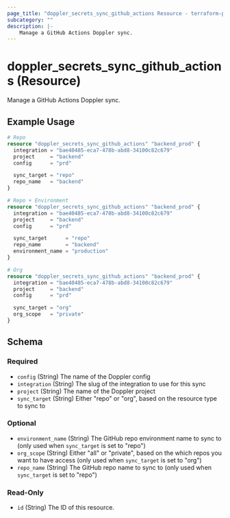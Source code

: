 ```yaml
---
page_title: "doppler_secrets_sync_github_actions Resource - terraform-provider-doppler"
subcategory: ""
description: |-
	Manage a GitHub Actions Doppler sync.
---
```


# doppler_secrets_sync_github_actions (Resource)

Manage a GitHub Actions Doppler sync.

## Example Usage

```terraform
# Repo
resource "doppler_secrets_sync_github_actions" "backend_prod" {
  integration = "bae40485-eca7-478b-abd8-34100c82c679"
  project     = "backend"
  config      = "prd"

  sync_target = "repo"
  repo_name   = "backend"
}

# Repo + Environment
resource "doppler_secrets_sync_github_actions" "backend_prod" {
  integration = "bae40485-eca7-478b-abd8-34100c82c679"
  project     = "backend"
  config      = "prd"

  sync_target      = "repo"
  repo_name        = "backend"
  environment_name = "production"
}

# Org
resource "doppler_secrets_sync_github_actions" "backend_prod" {
  integration = "bae40485-eca7-478b-abd8-34100c82c679"
  project     = "backend"
  config      = "prd"

  sync_target = "org"
  org_scope   = "private"
}
```

<!-- schema generated by tfplugindocs -->
## Schema

### Required

- `config` (String) The name of the Doppler config
- `integration` (String) The slug of the integration to use for this sync
- `project` (String) The name of the Doppler project
- `sync_target` (String) Either "repo" or "org", based on the resource type to sync to

### Optional

- `environment_name` (String) The GitHub repo environment name to sync to (only used when `sync_target` is set to "repo")
- `org_scope` (String) Either "all" or "private", based on the which repos you want to have access (only used when `sync_target` is set to "org")
- `repo_name` (String) The GitHub repo name to sync to (only used when `sync_target` is set to "repo")

### Read-Only

- `id` (String) The ID of this resource.
